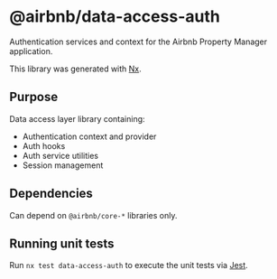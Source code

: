 # @airbnb/data-access-auth

Authentication services and context for the Airbnb Property Manager application.

This library was generated with [Nx](https://nx.dev).

## Purpose

Data access layer library containing:

- Authentication context and provider
- Auth hooks
- Auth service utilities
- Session management

## Dependencies

Can depend on `@airbnb/core-*` libraries only.

## Running unit tests

Run `nx test data-access-auth` to execute the unit tests via [Jest](https://jestjs.io).
